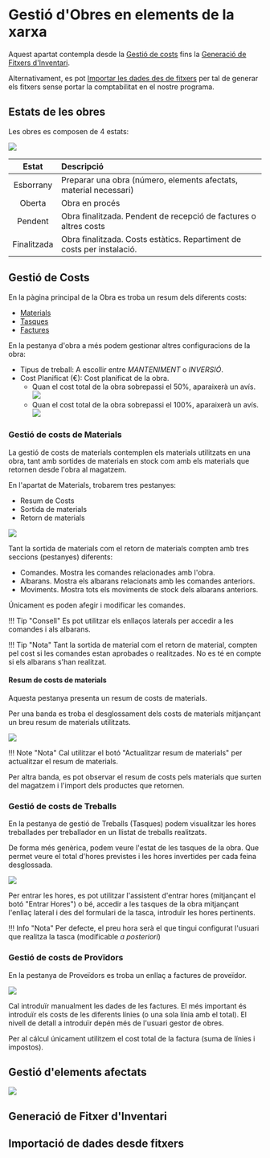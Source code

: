 # Gestió d'Obres en elements de la xarxa

Aquest apartat contempla desde la [Gestió de costs](#gestio-de-costs)
fins la [Generació de Fitxers d'Inventari](#generacio-de-fitxers-dinventari).

Alternativament, es pot [Importar les dades des de fitxers](#importacio-de-dades-desde-fitxers)
per tal de generar els fitxers sense portar la comptabilitat en el nostre programa.

## Estats de les obres

Les obres es composen de 4 estats:

![](_static/obras/estats_obres.png)

|     Estat     | Descripció                                                             |
|:-------------:|:------------------------------------------------------------------------|
|   Esborrany   | Preparar una obra (número, elements afectats, material necessari)      |
|    Oberta     | Obra en procés                                                         |
|    Pendent    | Obra finalitzada. Pendent de recepció de factures o altres costs       |
|  Finalitzada  | Obra finalitzada. Costs estàtics. Repartiment de costs per instalació. |

## Gestió de Costs

En la pàgina principal de la Obra es troba un resum dels diferents costs:

- [Materials](#gestio-de-costs-de-materials)
- [Tasques](#gestio-de-costs-de-treballs)
- [Factures](#gestio-de-costs-de-proveidors)

En la pestanya d'obra a més podem gestionar altres configuracions de la obra:

- Tipus de treball: A escollir entre _MANTENIMENT_ o _INVERSIÓ_.
- Cost Planificat (€): Cost planificat de la obra.
    - Quan el cost total de la obra sobrepassi el 50%, aparaixerà un avís.
    ![](_static/obras/warn_cost_50.png)
    - Quan el cost total de la obra sobrepassi el 100%, aparaixerà un avís.
    ![](_static/obras/warn_cost_100.png)

### Gestió de costs de Materials

La gestió de costs de materials contemplen els materials utilitzats
en una obra, tant amb sortides de materials en stock com amb
els materials que retornen desde l'obra al magatzem.

En l'apartat de Materials, trobarem tres pestanyes:

- Resum de Costs
- Sortida de materials
- Retorn de materials

![](_static/obras/sortides_magatzem.png)

Tant la sortida de materials com el retorn de materials
compten amb tres seccions (pestanyes) diferents:

- Comandes. Mostra les comandes relacionades amb l'obra.
- Albarans. Mostra els albarans relacionats amb les comandes anteriors.
- Moviments. Mostra tots els moviments de stock dels albarans anteriors.

Únicament es poden afegir i modificar les comandes.

!!! Tip "Consell"
    Es pot utilitzar els enllaços laterals per accedir a les
    comandes i als albarans.

!!! Tip "Nota"
    Tant la sortida de material com el retorn de material,
    compten pel cost si les comandes estan aprobades o realitzades.
    No es té en compte si els albarans s'han realitzat.

#### Resum de costs de materials

Aquesta pestanya presenta un resum de costs de materials.

Per una banda es troba el desglossament dels costs de materials
mitjançant un breu resum de materials utilitzats.

![](_static/obras/material_resum_cost.png)

!!! Note "Nota"
    Cal utilitzar el botó "Actualitzar resum de materials" per
    actualitzar el resum de materials.

Per altra banda, es pot observar el resum de costs pels materials
que surten del magatzem i l'import dels productes que retornen.

### Gestió de costs de Treballs

En la pestanya de gestió de Treballs (Tasques) podem visualitzar les hores
treballades per treballador en un llistat de treballs realitzats.

De forma més genèrica, podem veure l'estat de les tasques de la obra. Que permet
veure el total d'hores previstes i les hores invertides per cada feina desglossada.

![](_static/obras/tasques.png)

Per entrar les hores, es pot utilitzar l'assistent d'entrar hores
(mitjançant el botó "Entrar Hores") o bé, accedir a les tasques de la obra
mitjançant l'enllaç lateral i des del formulari de la tasca,
introduïr les hores pertinents.

!!! Info "Nota"
    Per defecte, el preu hora serà el que tingui configurat l'usuari que realitza
    la tasca (modificable _a posteriori_)

### Gestió de costs de Provïdors

En la pestanya de Proveïdors es troba un enllaç a factures de proveïdor.

![](_static/obras/facturas.png)

Cal introduïr manualment les dades de les factures.
El més important és introduïr els costs de les diferents línies (o una sola
línia amb el total). El nivell de detall a introduïr depén més de l'usuari
gestor de obres.

Per al cálcul únicament utilitzem el cost total de la factura (suma de línies i impostos).

## Gestió d'elements afectats

![](_static/obras/elements.png)

## Generació de Fitxer d'Inventari



## Importació de dades desde fitxers
